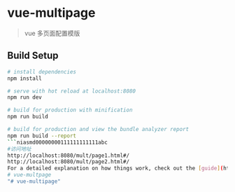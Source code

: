 # vue-multipage

> vue 多页面配置模版

## Build Setup

``` bash
# install dependencies
npm install

# serve with hot reload at localhost:8080
npm run dev

# build for production with minification
npm run build

# build for production and view the bundle analyzer report
npm run build --report
```niasmd00000000111111111111abc
#访问地址
http://localhost:8080/mult/page1.html#/
http://localhost:8080/mult/page2.html#/
For a detailed explanation on how things work, check out the [guide](http://vuejs-templates.github.io/webpack/) and [docs for vue-loader](http://vuejs.github.io/vue-loader).
# vue-multpage
"# vue-multipage" 
